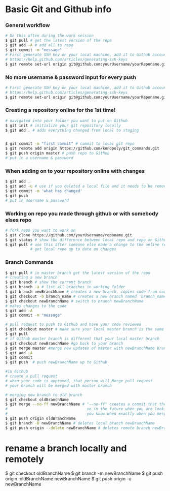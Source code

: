 # Basic Git and Github info

### General workflow
``` sh   
# Do this often during the work session
$ git pull # get the latest version of the repo
$ git add -A # add all to repo
$ git commit -m "message"
# First generate SSH key on your local machine, add it to Github account.
# https://help.github.com/articles/generating-ssh-keys
$ git remote set-url origin git@github.com:yourUsername/yourReponame.git
```

### No more username & password input for every push
``` sh   
# First generate SSH key on your local machine, add it to Github account.
# https://help.github.com/articles/generating-ssh-keys
$ git remote set-url origin git@github.com:yourUsername/yourReponame.git
```

### Creating a repository online for the <b>1st time</b>!
``` sh
# navigated into your folder you want to put on Github
$ git init # initialize your git repository locally
$ git add . # adds everything changed from local to staging


$ git commit -m "first commit" # commit to local git repo
$ git remote add origin https://github.com/konopoly/git_commands.git
$ git push origin master # push repo to Github
# put in a username & password
```

### When adding on to your repository online with changes
``` sh
$ git add .
$ git add -u # use if you deleted a local file and it needs to be removed from the repo
$ git commit -m 'what has changed'
$ git push
# put in username & password
```

### Working on repo you made through github or with somebody elses repo
``` sh
# fork repo you want to work on
$ git clone https://github.com/yourUsername/reponame.git
$ git status # show the difference between local repo and repo on Github
$ git pull # use this after someone else made a change to the online repo
           # get local repo up to date on changes
```

### Branch Commands
``` sh
$ git pull # in master branch get the latest version of the repo
# creating a new branch
$ git branch # show the current branch
$ git branch -a # list all branches in working folder  
$ git branch newBranchName # creates a new branch, copies code from current branch
$ git checkout -b branch_name # creates a new branch named 'branch_name'
$ git checkout newBranchName # switch to branch newBranchName
# makes changes to the code
$ git add -A
$ git commit -m "message"

# pull request to push to Github and have your code reviewed
$ git checkout master # make sure your local master branch is the same as Github master branch
$ git pull
# if Github master branch is different that your local master branch
$ git checkout newBranchName #go back to your branch
$ git merge master #merge new updates of master with newBranchName branch
$ git add -A
$ git commit
$ git push  # push newBranchName up to Github

#in Github
# create a pull request
# when your code is approved, that person will Merge pull request
# your branch will be merged with master branch

# merging new branch to old branch
$ git checkout oldBranchName
$ git merge --no-ff newBranchName # "--no-ff" creates a commit that there was a branch merge
#                                   so in the future when you are looking at your commit log
#                                   you know when exactly when you merged one branch into another
$ git push origin oldBranchName
$ git branch -D newBranchName # deletes local branch newBranchName
$ git push origin --delete newBranchName # deletes remote branch newBranchName
```

# rename a branch locally and remotely
$ git checkout oldBranchName
$ git branch -m newBranchName
$ git push origin :oldBranchName newBranchName
$ git push origin -u newBranchName
